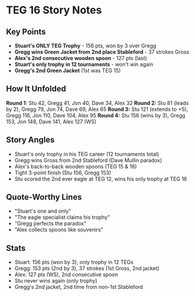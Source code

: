 # TEG 16 Story Notes

## Key Points
- **Stuart's ONLY TEG Trophy** - 156 pts, won by 3 over Gregg
- **Gregg wins Green Jacket from 2nd place Stableford** - 37 strokes Gross
- **Alex's 2nd consecutive wooden spoon** - 127 pts (last)
- **Stuart's only trophy in 12 tournaments** - won't win again
- **Gregg's 2nd Green Jacket** (1st was TEG 15)

## How It Unfolded
**Round 1:** Stu 42, Gregg 41, Jon 40, Dave 34, Alex 32
**Round 2:** Stu 81 (leads by 2), Gregg 79, Jon 74, Dave 69, Alex 65
**Round 3:** Stu 121 (extends to +5), Gregg 116, Jon 110, Dave 104, Alex 95
**Round 4:** Stu 156 (wins by 3), Gregg 153, Jon 148, Dave 141, Alex 127 (WS)

## Story Angles
- Stuart's only trophy in his TEG career (12 tournaments total)
- Gregg wins Gross from 2nd Stableford (Dave Mullin paradox)
- Alex's back-to-back wooden spoons (TEG 15 & 16)
- Tight 3-point finish (Stu 156, Gregg 153)
- Stu scored the 2nd ever eagle at TEG 12, wins his only trophy at TEG 16

## Quote-Worthy Lines
- "Stuart's one and only"
- "The eagle specialist claims his trophy"
- "Gregg perfects the paradox"
- "Alex collects spoons like souvenirs"

## Stats
- Stuart: 156 pts (won by 3), only trophy in 12 TEGs
- Gregg: 153 pts (2nd by 3), 37 strokes (1st Gross, 2nd jacket)
- Alex: 127 pts (WS), 2nd consecutive spoon
- Stu never wins again (only trophy)
- Gregg's 2nd jacket, 2nd time from non-1st Stableford
